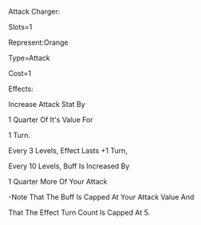 Attack Charger:

Slots=1

Represent:Orange

Type=Attack

Cost=1

Effects:

Increase Attack Stat By

1 Quarter Of It's Value For

1 Turn.


Every 3 Levels, Effect Lasts +1 Turn,

Every 10 Levels, Buff Is Increased By 

1 Quarter More Of Your Attack


-Note That The Buff Is Capped At Your Attack Value And

That The Effect Turn Count Is Capped At 5.
